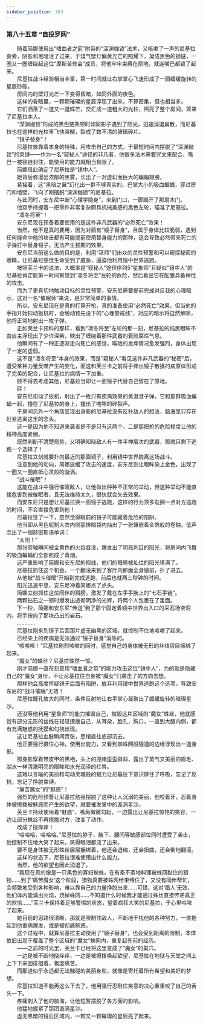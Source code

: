 ```yaml
---
sidebar_position: 763
---
```

### 第八十五章 “自投罗网”  


　　随着简娜使用出“嗜血者之箭”附带的“深渊枷锁”法术，又咳嗽了一声的尼基拉身旁，阴影和黑暗活了过来，于煤气壁灯偏黄光芒的照耀下，凝成黑色的锁链，一圈又一圈缠绕起这位“摩斯苦修会”成员，将他牢牢束缚在原地，就连嘴巴都锁了起来。  
　　尼基拉战斗经验相当丰富，第一时间就让右掌掌心飞速形成了一团缓缓旋转的星辰砂砾。  
　　房间内的壁灯光芒一下变得昏暗，如同外面的夜色。  
　　这样的昏暗里，一颗颗璀璨的星辰浮现了出来，不算密集，但也相当多。  
　　它们洒落了一道又一道辉芒，交汇成一道粗大的光柱，照亮了整个房间，笼罩了尼基拉本人。  
　　“深渊枷锁”形成的黑色链条顿时如同影子遇到了阳光，迅速消退崩散，而尼基拉也在这样的光柱里飞快溶解，裂成了数不清的玻璃碎片。  
　　“镜子替身”！  
　　尼基拉依靠着本身的特殊，用攻击自己的方式，于最短时间内摆脱了“深渊枷锁”的束缚——作为一名“窥秘人”途径的非凡者，他很多法术需要咒文来配合，嘴巴一被锁链封住，能使用的能力就相当有限了。  
　　简娜借此确定了尼基拉是“镜中人”。  
　　她背后弥漫出浓郁的黑雾，长出了一对虚幻而巨大的蝙蝠翅膀。  
　　紧接着，这“黑暗之翼”幻化出一群不够真实的、巴掌大小的吸血蝙蝠，穿过房门和墙壁，飞向了刚摆脱“深渊枷锁”的尼基拉。  
　　与此同时，安东尼中断“心理学隐身”，来到门口，一脚踢开了那扇木门。  
　　他双手持握着一把零件非常复杂颇具机械美感的黑色左轮，瞄准了尼基拉。  
　　“凛冬将至”！  
　　安东尼现在预备着要使用的是这件非凡武器的“必然死亡”效果！  
　　当然，他不是真的要用，因为对面有“镜子替身”，且属于身体比较脆弱，遇到任何能命中他的攻击都有可能提前使用替身能力的那种，这会导致必然带来死亡的子弹打中替身镜子，无法产生预期的效果。  
　　安东尼当前这么做的目的是，利用“巫师”们出众的灵性预警和可以窥探秘密的眼睛，让尼基拉感觉生命受到了威胁，逼迫他利用镜中世界逃跑。  
　　按照芙兰卡的说法，大概率是“窥秘人”途径序列5“星象师”且疑似“镜中人”的尼基拉肯定能第一时间察觉到“凛冬将至”左轮的危险，然后看出它在酝酿具备神性的攻击。  
　　而为了更真切地触动目标的灵性预警，安东尼需要提前完成对自我的心理暗示，这对一名“催眠师”来说，是非常简单的事情。  
　　所以，安东尼现在是真的打算开枪，真的准备使用“必然死亡”效果，但当他的手指开始扣动扳机时，会触动预先设下的“心理警戒线”，对应的暗示将自然解除，他将正常地射出一枚子弹。  
　　正如芙兰卡预料的那样，看到“凛冬将至”左轮的那一刻，尼基拉的纯黑眼眸不由自主浮现出了少许深紫，映出了缠绕着那件武器的衰败腐烂气息。  
　　他瞬间有了一种正逐渐走向死亡的感觉，喉咙的发痒情况愈发强烈，身体出现了一定的虚弱。  
　　这不是“凛冬将至”本身的效果，而是“窥秘人”看见这件非凡武器的“秘密”后，遭受某种力量反噬产生的变化，而这和芙兰卡之前将手伸出镜子散播的病原体形成了完美的配合，让尼基拉的病情一下加重。  
　　顾不得去考虑其他，尼基拉当即让一面镜子代替自己留在了原地。  
　　砰！  
　　安东尼扣动了扳机，射出了一枚只有疾病效果的黄澄澄子弹，它和那群吸血蝙蝠一起，撞在了尼基拉的身上，撞出了喀嚓的碎裂声。  
　　于房间另外一个角落显现出身影的尼基拉没有反扑敌人的想法，脑海里只存在赶紧逃离这里的念头。  
　　这一是因为他不知道来袭者是不是只有这两个，二是那把枪的危险程度让他的精神高度紧绷。  
　　既然判断不清楚局势，又明确知晓敌人有一件半神层次的武器，那就只剩下逃跑一个选择了！  
　　尼基拉立刻就要扑向最近的那面镜子，利用镜中世界脱离这场战斗。  
　　注意到他的动向，简娜放缓了攻击的速度，安东尼则让眼眸染上金色，出现了一圈又一圈直抵心灵般的漩涡。  
　　“战斗催眠”！  
　　这能在战斗中强行催眠敌人，让他做出种种不正常的举动，但这种举动不能直接危害到被催眠者，且无法维持太久，很快就会失去效果。  
　　而安东尼只是想让尼基拉换一面镜子逃跑，这样的行为顶多耽搁一点对方逃跑的时间，不会直接危害到他！  
　　尼基拉怔了一下，忽然觉得眼前的镜子可能藏着危险的陷阱。  
　　他当即从黑色呢制大衣内侧那排暗袋内抽出了一张镶嵌着金箔般的卷轴，低声念出了一個赫密斯语单词：  
　　“太阳！”  
　　那张卷轴瞬间被金黄色的火焰吞没，爆发出了明亮刺目的阳光，将房间内飞舞的吸血蝙蝠们全部照成了青烟。  
　　这严重影响了简娜和安东尼的视线，他们的眼睛被灿烂的阳光填满了。  
　　尼基拉抓住这个机会，一个翻滚来到了客厅内那面全身镜前，扑了进去。  
　　从他被“战斗催眠”开始到完成逃跑，前后也就两三秒钟的时间。  
　　阳光迅速平息，安东尼冲着简娜点了点头。  
　　简娜立刻抓住这位同伴的肩膀，激发了戴在左手手腕上的“七石手链”。  
　　两颗钻石之一顿时爆发出透彻明净的光辉，将两个人包裹在了里面。  
　　下一秒，简娜和安东尼“传送”到了那个固定着镜中世界出入口的采石场空洞内，将手按向了那块凸出的岩石。  
　　…………  
　　尼基拉刚来到镜子后面那片虚无幽黑的区域，就控制不住地咳嗽了起来。  
　　已经染上的疾病是无法通过“镜子替身”消除的。  
　　“咳咳咳！”尼基拉剧烈咳嗽的同时，感觉自己的身体被无形的丝线层层捆绑了起来。  
　　“魔女”的蛛丝？尼基拉悚然一惊。  
　　刚才简娜一直在刻意用“嗜血者之箭”的能力攻击这位“镜中人”，为的就是隐藏自己的“魔女”身份，不让尼基拉往自身被“魔女”们袭击了的方向去想。  
　　那样他会高度怀疑镜子后面有陷阱，放弃利用镜中世界逃跑这个选项，导致安东尼的“战斗催眠”无效！  
　　尼基拉瞳孔放大的同时，条件反射地让右手掌心凝聚出了缓缓旋转的璀璨星沙。  
　　还没等他利用“星象师”的能力摧毁自己，摧毁这片区域的“魔女”蛛丝，他就感觉有部分无形的丝线在轻轻撩拨自己，从耳朵，脸孔，胸口，一直到大腿内侧，都有充满魅惑的抚摸和勾挠出现。  
　　这让尼基拉血脉瞬间贲张，思绪直往底部沉去。  
　　他正要强行摄住心神，使用出能力，又看到蜘蛛网般隧道的边缘浮现出一道身影。  
　　那身影穿着带皮甲的黑袍，头上的兜帽歪歪斜斜，露出了英气又美丽的眉毛、湖水一样清澈明亮的眼眸和水光润泽的红唇。  
　　这难以言喻的美丽和勾动灵魂般的魅力让尼基拉下意识屏住了呼吸，忘记了反抗，忘记了挣脱束缚。  
　　“痛苦魔女”的“魅惑”！  
　　强烈的危险预警让尼基拉勉强摆脱了这种让人沉溺的美丽，他咬着牙，忍着身体被撩拨被魅惑而产生的欲望，就要催发掌中的漩涡星沙。  
　　芙兰卡持续使用着“魅惑”，嘴角微微勾起，一边露出让尼基拉惊艳的笑容，一边让部分蛛丝不再撩拨对方，改变了动作。  
　　改成了挠痒痒！  
　　“哈哈哈，哈哈哈。”尼基拉的脖子、腋下、腰间等敏感部位同时遭受了袭击，他控制不住地大笑了起来，笑得眼泪都流了出来。  
　　要不是身体被无形蛛丝层层捆绑着，他还会退缩，还会扭曲，还会倒地翻滚。  
　　这样的状态下，尼基拉很难使用出什么能力。  
　　当然，他的欲望也因此消退了。  
　　“我现在真的像是一只黑色的寡妇蜘蛛，在有条不紊地料理被蛛网黏住的猎物……到了‘痛苦魔女’这个阶段，猎物真要被蛛网给束缚住了，又没有同伴帮忙，会频繁地受到各种影响，难以靠自己的力量挣脱出来……可惜，这对‘猎人’无效，他们体内能涌出火焰，烧掉蛛网……不知道什么时候我才能通过蛛丝直接传递真正的欢愉……”芙兰卡保持着足够警惕的状态，望着疯狂大笑的尼基拉，于心里咕哝了起来。  
　　她目前的思路很清晰，那就是限制住敌人，不断地干扰他的各种努力，一直拖延到他重病爆发，或是被彻底魅惑。  
　　这个过程中，就算尼基拉主动使用了“镜子替身”，也会受到距离的限制，本体依旧出现于覆盖了整个区域的“魔女”蛛网内，重复起先前的经历。  
　　——之前的时光里，芙兰卡已经将这里变成了“魔女”的巢穴。  
　　一边是被不断地挠痒痒，一边是被撩拨唤起欲望，尼基拉在地狱与天堂之间上上下下来回徘徊着，极度痛苦。  
　　而那道似乎永远都无法触碰的美丽身影，就像是寄托着所有希望和美好的梦想。  
　　尼基拉知道不能再这么下去了，他用强行忍耐住笑意的决心重重咬了自己的舌头一下。  
　　疼痛刺入了他的脑海，让他短暂摆脱了各方面的影响。  
　　他猛地握紧了那团漩涡星沙。  
　　虚无黑暗的镜后区域内，一颗又一颗璀璨的星辰亮了起来。  
